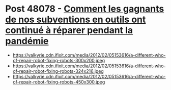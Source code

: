 # Post 48078 - [Comment les gagnants de nos subventions en outils ont continué à réparer pendant la pandémie](https://www.ifixit.com/News/48078/comment-les-gagnants-de-nos-subventions-en-outils-ont-continue-a-reparer-pendant-la-pandemie)

- https://valkyrie.cdn.ifixit.com/media/2012/02/05153616/a-different-who-of-repair-robot-fixing-robots-300x200.jpeg
- https://valkyrie.cdn.ifixit.com/media/2012/02/05153616/a-different-who-of-repair-robot-fixing-robots-324x216.jpeg
- https://valkyrie.cdn.ifixit.com/media/2012/02/05153616/a-different-who-of-repair-robot-fixing-robots-450x300.jpeg
